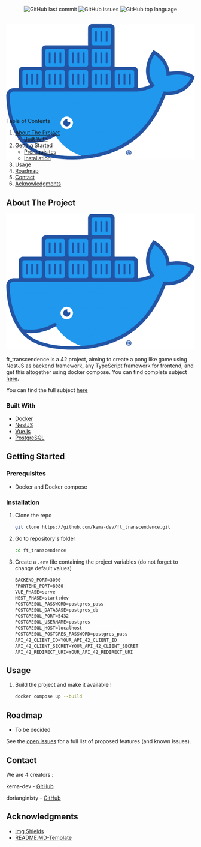 <div id="top"></div>
<p align=center>
  <img alt="GitHub last commit" src="https://img.shields.io/github/last-commit/kema-dev/ft_transcendence">
  <img alt="GitHub issues" src="https://img.shields.io/github/issues/kema-dev/ft_transcendence">
  <img alt="GitHub top language" src="https://img.shields.io/github/languages/top/kema-dev/ft_transcendence">
</p>

<!-- PROJECT LOGO -->
<br />
<div align="center" style="height:200px; margin-bottom:10%">
  <a>
    <img src="docs/assets/docker_moby.png" alt="Docker logo">
  </a>
</div>

<!-- TABLE OF CONTENTS -->
<summary>Table of Contents</summary>
<ol>
<li>
	<a href="#about-the-project">About The Project</a>
	<ul>
	<li><a href="#built-with">Built With</a></li>
	</ul>
</li>
<li>
	<a href="#getting-started">Getting Started</a>
	<ul>
	<li><a href="#prerequisites">Prerequisites</a></li>
	<li><a href="#installation">Installation</a></li>
	</ul>
</li>
<li><a href="#usage">Usage</a></li>
<li><a href="#roadmap">Roadmap</a></li>
<li><a href="#contact">Contact</a></li>
<li><a href="#acknowledgments">Acknowledgments</a></li>
</ol>
</details>

<!-- ABOUT THE PROJECT -->
## About The Project

<img src="docs/assets/docker_moby.png" alt="Docker logo">
<!-- TODO Put images from the project here -->

ft_transcendence is a 42 project, aiming to create a pong like game using NestJS as backend framework, any TypeScript framework for frontend, and get this altogether using docker compose. You can find complete subject <a href="docs/subject">here</a>.

You can find the full subject <a href="/doc/en.subject.pdf">here</a>

### Built With

* <a href="https://www.docker.com/" target="_blank" title="Docker's website">Docker</a>
* <a href="https://nestjs.com/" target="_blank" title="NestJS's website">NestJS</a>
* <a href="https://vuejs.org/" target="_blank" title="Vue.js's website">Vue.js</a>
* <a href="https://www.postgresql.org/" target="_blank" title="postgreSQL's website">PostgreSQL</a>

<!-- GETTING STARTED -->
## Getting Started

### Prerequisites

* Docker and Docker compose

### Installation

1. Clone the repo

   ```sh
   git clone https://github.com/kema-dev/ft_transcendence.git
   ```

2. Go to repository's folder

   ```sh
   cd ft_transcendence
   ```

3. Create a `.env` file containing the project variables (do not forget to change default values)

   ```.env
   BACKEND_PORT=3000
   FRONTEND_PORT=8080
   VUE_PHASE=serve
   NEST_PHASE=start:dev
   POSTGRESQL_PASSWORD=postgres_pass
   POSTGRESQL_DATABASE=postgres_db
   POSTGRESQL_PORT=5432
   POSTGRESQL_USERNAME=postgres
   POSTGRESQL_HOST=localhost
   POSTGRESQL_POSTGRES_PASSWORD=postgres_pass
   API_42_CLIENT_ID=YOUR_API_42_CLIENT_ID
   API_42_CLIENT_SECRET=YOUR_API_42_CLIENT_SECRET
   API_42_REDIRECT_URI=YOUR_API_42_REDIRECT_URI
   ```

<!-- USAGE EXAMPLES -->
## Usage

1. Build the project and make it available !

   ```sh
   docker compose up --build
   ```

<!-- ROADMAP -->
## Roadmap

* To be decided

See the [open issues](https://github.com/kema-dev/ft_transcendence/issues) for a full list of proposed features (and known issues).

<!-- CONTACT -->
## Contact

We are 4 creators :

kema-dev - [GitHub](https://github.com/kema-dev)

dorianginisty - [GitHub](https://github.com/dorianginisty)

<!-- TODO Add Ocean and Thomas as creators -->

## Acknowledgments

* [Img Shields](https://shields.io)
* [README.MD-Template](https://github.com/othneildrew/Best-README-Template)

